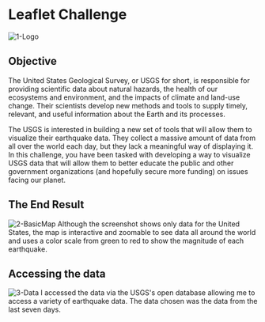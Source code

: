 # Leaflet Challenge
![1-Logo](https://user-images.githubusercontent.com/96922295/231908652-bccc097b-fcbe-4f48-8cae-91053aa976d5.png)

## Objective
The United States Geological Survey, or USGS for short, is responsible for providing scientific data about natural hazards, the health of our ecosystems and environment, and the impacts of climate and land-use change. Their scientists develop new methods and tools to supply timely, relevant, and useful information about the Earth and its processes.

The USGS is interested in building a new set of tools that will allow them to visualize their earthquake data. They collect a massive amount of data from all over the world each day, but they lack a meaningful way of displaying it. In this challenge, you have been tasked with developing a way to visualize USGS data that will allow them to better educate the public and other government organizations (and hopefully secure more funding) on issues facing our planet.

## The End Result
![2-BasicMap](https://user-images.githubusercontent.com/96922295/231908674-59f00973-4f3c-46ba-b35a-b327dc0e6d48.png)
Although the screenshot shows only data for the United States, the map is interactive and zoomable to see data all around the world and uses a color scale from green to red to show the magnitude of each earthquake.

## Accessing the data
![3-Data](https://user-images.githubusercontent.com/96922295/231908717-c8fe4aad-e875-45a4-bb35-818cf9f463d3.png)
I accessed the data via the USGS's open database allowing me to access a variety of earthquake data. The data chosen was the data from the last seven days.
